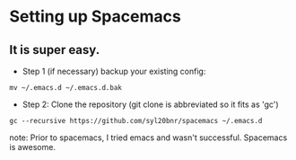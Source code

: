 # Setting up Spacemacs
## It is super easy.

- Step 1 (if necessary) backup your existing config:
```
mv ~/.emacs.d ~/.emacs.d.bak
```

- Step 2: Clone the repository (git clone is abbreviated so it fits as 'gc')

```
gc --recursive https://github.com/syl20bnr/spacemacs ~/.emacs.d
```

note:
    Prior to spacemacs, I tried emacs and wasn't successful. Spacemacs is awesome.
